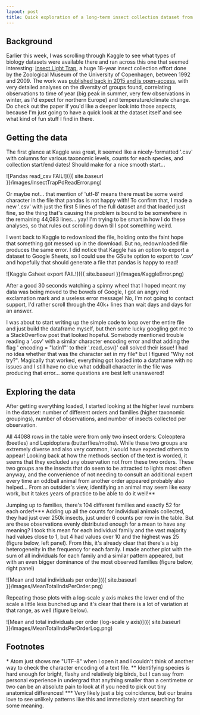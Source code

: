```yaml
---
layout: post
title: Quick exploration of a long-term insect collection dataset from Copenhagen
---
```


## Background

Earlier this week, I was scrolling through Kaggle to see what types of biology datasets were available there and ran across this one that seemed interesting: [Insect Light Trap](https://www.kaggle.com/University-of-Copenhagen/insect-light-trap), a huge 18-year insect collection effort done by the Zoological Museum of the University of Copenhagen, between 1992 and 2009. The work was [published back in 2015 and is open-access](https://besjournals.onlinelibrary.wiley.com/doi/full/10.1111/1365-2656.12452), with very detailed analyses on the diversity of groups found, correlating observations to time of year (big peak in summer, very few observations in winter, as I'd expect for northern Europe) and temperature/climate change. Do check out the paper if you'd like a deeper look into those aspects, because I'm just going to have a quick look at the dataset itself and see what kind of fun stuff I find in there.

## Getting the data

The first glance at Kaggle was great, it seemed like a nicely-formatted '.csv' with columns for various taxonomic levels, counts for each species, and collection start/end dates! Should make for a nice smooth start...

![Pandas read_csv FAIL!]({{ site.baseurl }}/images/InsectTrapPdReadError.png)

Or maybe not... that mention of 'utf-8' means there must be some weird character in the file that pandas is not happy with! To confirm that, I made a new '.csv' with just the first 5 lines of the full dataset and that loaded just fine, so the thing that's causing the problem is bound to be somewhere in the remaining 44,083 lines... yay! I'm trying to be smart in how I do these analyses, so that rules out scrolling down til I spot something weird.

I went back to Kaggle to redownload the file, holding onto the faint hope that something got messed up in the download. But no, redownloaded file produces the same error. I did notice that Kaggle has an option to export a dataset to Google Sheets, so I could use the GSuite option to export to '.csv' and hopefully that should generate a file that pandas is happy to read!

![Kaggle Gsheet export FAIL!]({{ site.baseurl }}/images/KaggleError.png)

After a good 30 seconds watching a spinny wheel that I hoped meant my data was being moved to the bowels of Google, I got an angry red exclamation mark and a useless error message! No, I'm not going to contact support, I'd rather scroll through the 40k+ lines than wait days and days for an answer.

I was about to start writing up the simple code to loop over the entire file and just build the dataframe myself, but then some lucky googling got me to a StackOverflow post that looked hopeful. Somebody mentioned trouble reading a '.csv' with a similar character encoding error and that adding the flag ' encoding = "latin1"' to their '.read_csv()' call solved their issue! I had no idea whether that was the character set in my file\* but I figured "Why not try?". Magically that worked, everything got loaded into a dataframe with no issues and I still have no clue what oddball character in the file was producing that error... some questions are best left unanswered!

## Exploring the data

After getting everything loaded, I started looking at the higher level numbers in the dataset: number of different orders and families (higher taxonomic groupings), number of observations, and number of insects collected per observation.

All 44088 rows in the table were from only two insect orders: Coleoptera (beetles) and Lepidoptera (butterflies/moths). While these two groups are extremely diverse and also very common, I would have expected others to appear! Looking back at how the methods section of the text is worded, it seems that they excluded any observation not from these two orders. These two groups are the insects that do seem to be attracted to lights most often anyway, and the convenience of not needing to consult an additional expert every time an oddball animal from another order appeared probably also helped... From an outsider's view, identifying an animal may seem like easy work, but it takes years of practice to be able to do it well!\*\*

Jumping up to families, there's 104 different families and exactly 52 for each order!\*\*\* Adding up all the counts for individual animals collected, they had just over 250k insects, just under 6 counts per row in the table. But are these observations evenly distributed enough for a mean to have any meaning? I took this mean for each individual family and the vast majority had values close to 1, but 4 had values over 10 and the highest was 25 (figure below, left panel). From this, it's already clear that there's a big heterogeneity in the frequency for each family. I made another plot with the sum of all individuals for each family and a similar pattern appeared, but with an even bigger dominance of the most observed families (figure below, right panel)

![Mean and total individuals per order]({{ site.baseurl }}/images/MeanTotalIndsPerOrder.png)

Repeating those plots with a log-scale y axis makes the lower end of the scale a little less bunched up and it's clear that there is a lot of variation at that range, as well (figure below).


![Mean and total individuals per order (log-scale y axis)]({{ site.baseurl }}/images/MeanTotalIndsPerOrderLog.png)



## Footnotes
\* Atom just shows me "UTF-8" when I open it and I couldn't think of another way to check the character encoding of a text file.
\*\* Identifying species is hard enough for bright, flashy and relatively big birds, but I can say from personal experience in undergrad that anything smaller than a centimetre or two can be an absolute pain to look at if you need to pick out tiny anatomical differences!
\*\*\* Very likely just a big coincidence, but our brains love to see unlikely patterns like this and immediately start searching for some meaning.
